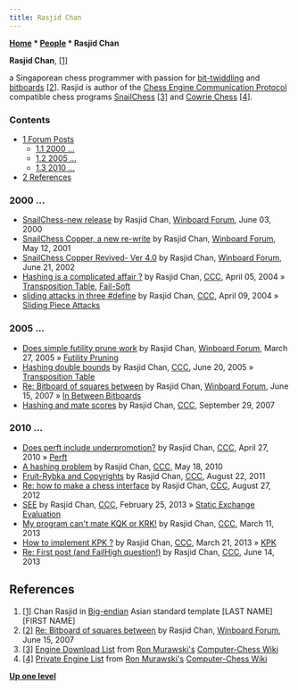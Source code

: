 ```yaml
---
title: Rasjid Chan
---
```

**[Home](Home "Home") \* [People](People "People") \* Rasjid Chan**


**Rasjid Chan**, <a id="cite-note-1" href="#cite-ref-1">[1]</a>  

a Singaporean chess programmer with passion for [bit-twiddling](Bit-Twiddling "Bit-Twiddling") and [bitboards](Bitboards "Bitboards") <a id="cite-note-2" href="#cite-ref-2">[2]</a>. 
Rasjid is author of the [Chess Engine Communication Protocol](Chess_Engine_Communication_Protocol "Chess Engine Communication Protocol") compatible chess programs [SnailChess](SnailChess "SnailChess") <a id="cite-note-3" href="#cite-ref-3">[3]</a> and [Cowrie Chess](index.php?title=Cowrie_Chess&action=edit&redlink=1 "Cowrie Chess (page does not exist)") <a id="cite-note-4" href="#cite-ref-4">[4]</a>. 



### Contents


* [1 Forum Posts](#forum-posts)
	+ [1.1 2000 ...](#2000-...)
	+ [1.2 2005 ...](#2005-...)
	+ [1.3 2010 ...](#2010-...)
* [2 References](#references)






### 2000 ...


* [SnailChess-new release](http://www.open-aurec.com/wbforum/viewtopic.php?f=18&t=31555) by Rasjid Chan, [Winboard Forum](Computer_Chess_Forums "Computer Chess Forums"), June 03, 2000
* [SnailChess Copper, a new re-write](http://www.open-aurec.com/wbforum/viewtopic.php?f=18&t=33767) by Rasjid Chan, [Winboard Forum](Computer_Chess_Forums "Computer Chess Forums"), May 12, 2001
* [SnailChess Copper Revived- Ver 4.0](http://www.open-aurec.com/wbforum/viewtopic.php?f=18&t=37851) by Rasjid Chan, [Winboard Forum](Computer_Chess_Forums "Computer Chess Forums"), June 21, 2002
* [Hashing is a complicated affair ?](https://www.stmintz.com/ccc/index.php?id=358468) by Rasjid Chan, [CCC](CCC "CCC"), April 05, 2004 » [Transposition Table](Transposition_Table "Transposition Table"), [Fail-Soft](Fail-Soft "Fail-Soft")
* [sliding attacks in three #define](https://www.stmintz.com/ccc/index.php?id=359243) by Rasjid Chan, [CCC](CCC "CCC"), April 09, 2004 » [Sliding Piece Attacks](Sliding_Piece_Attacks "Sliding Piece Attacks")


### 2005 ...


* [Does simple futility prune work](http://www.open-aurec.com/wbforum/viewtopic.php?f=4&t=2101) by Rasjid Chan, [Winboard Forum](Computer_Chess_Forums "Computer Chess Forums"), March 27, 2005 » [Futility Pruning](Futility_Pruning "Futility Pruning")
* [Hashing double bounds](https://www.stmintz.com/ccc/index.php?id=432374) by Rasjid Chan, [CCC](CCC "CCC"), June 20, 2005 » [Transposition Table](Transposition_Table "Transposition Table")
* [Re: Bitboard of squares between](http://www.open-aurec.com/wbforum/viewtopic.php?f=4&t=6573#p30811) by Rasjid Chan, [Winboard Forum](Computer_Chess_Forums "Computer Chess Forums"), June 15, 2007 » [In Between Bitboards](Square_Attacked_By#InBetween "Square Attacked By")
* [Hashing and mate scores](http://www.talkchess.com/forum/viewtopic.php?t=16784) by Rasjid Chan, [CCC](CCC "CCC"), September 29, 2007


### 2010 ...


* [Does perft include underpromotion?](http://www.talkchess.com/forum/viewtopic.php?t=34025) by Rasjid Chan, [CCC](CCC "CCC"), April 27, 2010 » [Perft](Perft "Perft")
* [A hashing problem](http://www.talkchess.com/forum/viewtopic.php?t=34365) by Rasjid Chan, [CCC](CCC "CCC"), May 18, 2010
* [Fruit-Rybka and Copyrights](http://www.talkchess.com/forum/viewtopic.php?t=40145) by Rasjid Chan, [CCC](CCC "CCC"), August 22, 2011
* [Re: how to make a chess interface](http://www.talkchess.com/forum/viewtopic.php?topic_view=threads&p=480202&t=44899) by Rasjid Chan, [CCC](CCC "CCC"), August 27, 2012
* [SEE](http://www.talkchess.com/forum/viewtopic.php?t=47330) by Rasjid Chan, [CCC](CCC "CCC"), February 25, 2013 » [Static Exchange Evaluation](Static_Exchange_Evaluation "Static Exchange Evaluation")
* [My program can't mate KQK or KRK!](http://www.talkchess.com/forum/viewtopic.php?t=47477) by Rasjid Chan, [CCC](CCC "CCC"), March 11, 2013
* [How to implement KPK ?](http://www.talkchess.com/forum/viewtopic.php?t=47557) by Rasjid Chan, [CCC](CCC "CCC"), March 21, 2013 » [KPK](KPK "KPK")
* [Re: First post (and FailHigh question!)](http://www.talkchess.com/forum3/viewtopic.php?f=7&t=48274&start=1) by Rasjid Chan, [CCC](CCC "CCC"), June 14, 2013


## References


1. <a id="cite-ref-1" href="#cite-note-1">[1]</a> Chan Rasjid in [Big-endian](Big-endian "Big-endian") Asian standard template [LAST NAME][FIRST NAME]
2. <a id="cite-ref-2" href="#cite-note-2">[2]</a>  [Re: Bitboard of squares between](http://www.open-aurec.com/wbforum/viewtopic.php?f=4&t=6573#p30811) by Rasjid Chan, [Winboard Forum](Computer_Chess_Forums "Computer Chess Forums"), June 15, 2007
3. <a id="cite-ref-3" href="#cite-note-3">[3]</a> [Engine Download List](http://www.computer-chess.org/doku.php?id=computer_chess:wiki:download:engine_download_list) from [Ron Murawski's](Ron_Murawski "Ron Murawski") [Computer-Chess Wiki](http://computer-chess.org/doku.php?id=home)
4. <a id="cite-ref-4" href="#cite-note-4">[4]</a> [Private Engine List](http://computer-chess.org/doku.php?id=computer_chess:wiki:lists:private_engine_list) from [Ron Murawski's](Ron_Murawski "Ron Murawski") [Computer-Chess Wiki](http://computer-chess.org/doku.php?id=home)

**[Up one level](People "People")**







 
